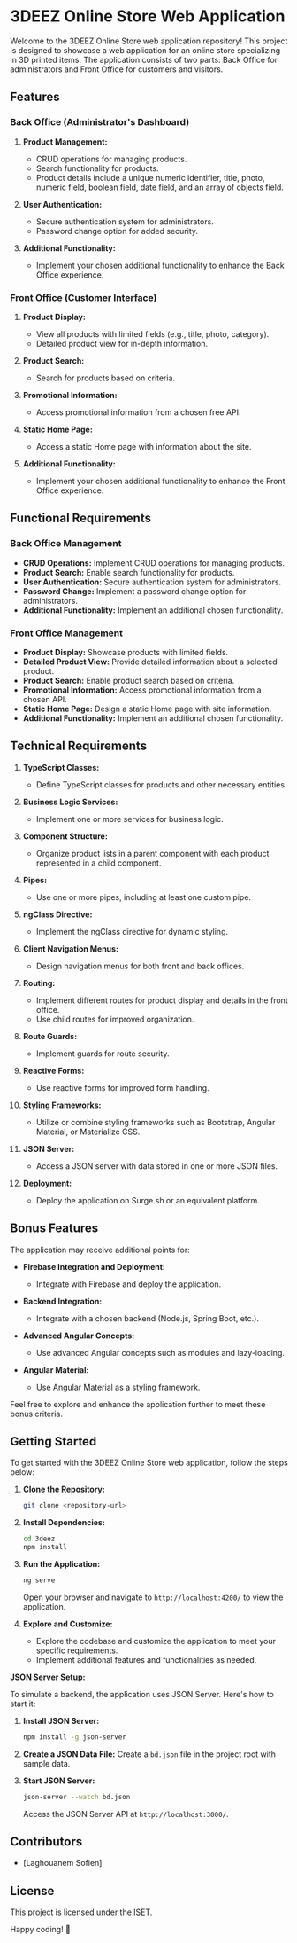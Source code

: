 # 3DEEZ Online Store Web Application

Welcome to the 3DEEZ Online Store web application repository! This project is designed to showcase a web application for an online store specializing in 3D printed items. The application consists of two parts: Back Office for administrators and Front Office for customers and visitors.

## Features

### Back Office (Administrator's Dashboard)

1. **Product Management:**
   - CRUD operations for managing products.
   - Search functionality for products.
   - Product details include a unique numeric identifier, title, photo, numeric field, boolean field, date field, and an array of objects field.

2. **User Authentication:**
   - Secure authentication system for administrators.
   - Password change option for added security.

3. **Additional Functionality:**
   - Implement your chosen additional functionality to enhance the Back Office experience.

### Front Office (Customer Interface)

1. **Product Display:**
   - View all products with limited fields (e.g., title, photo, category).
   - Detailed product view for in-depth information.

2. **Product Search:**
   - Search for products based on criteria.

3. **Promotional Information:**
   - Access promotional information from a chosen free API.

4. **Static Home Page:**
   - Access a static Home page with information about the site.

5. **Additional Functionality:**
   - Implement your chosen additional functionality to enhance the Front Office experience.

## Functional Requirements

### Back Office Management

- **CRUD Operations:** Implement CRUD operations for managing products.
- **Product Search:** Enable search functionality for products.
- **User Authentication:** Secure authentication system for administrators.
- **Password Change:** Implement a password change option for administrators.
- **Additional Functionality:** Implement an additional chosen functionality.

### Front Office Management

- **Product Display:** Showcase products with limited fields.
- **Detailed Product View:** Provide detailed information about a selected product.
- **Product Search:** Enable product search based on criteria.
- **Promotional Information:** Access promotional information from a chosen API.
- **Static Home Page:** Design a static Home page with site information.
- **Additional Functionality:** Implement an additional chosen functionality.

## Technical Requirements

1. **TypeScript Classes:**
   - Define TypeScript classes for products and other necessary entities.

2. **Business Logic Services:**
   - Implement one or more services for business logic.

3. **Component Structure:**
   - Organize product lists in a parent component with each product represented in a child component.

4. **Pipes:**
   - Use one or more pipes, including at least one custom pipe.

5. **ngClass Directive:**
   - Implement the ngClass directive for dynamic styling.

6. **Client Navigation Menus:**
   - Design navigation menus for both front and back offices.

7. **Routing:**
   - Implement different routes for product display and details in the front office.
   - Use child routes for improved organization.

8. **Route Guards:**
   - Implement guards for route security.

9. **Reactive Forms:**
   - Use reactive forms for improved form handling.

10. **Styling Frameworks:**
    - Utilize or combine styling frameworks such as Bootstrap, Angular Material, or Materialize CSS.

11. **JSON Server:**
    - Access a JSON server with data stored in one or more JSON files.

12. **Deployment:**
    - Deploy the application on Surge.sh or an equivalent platform.

## Bonus Features

The application may receive additional points for:

- **Firebase Integration and Deployment:**
  - Integrate with Firebase and deploy the application.

- **Backend Integration:**
  - Integrate with a chosen backend (Node.js, Spring Boot, etc.).

- **Advanced Angular Concepts:**
  - Use advanced Angular concepts such as modules and lazy-loading.

- **Angular Material:**
  - Use Angular Material as a styling framework.

Feel free to explore and enhance the application further to meet these bonus criteria.

## Getting Started

To get started with the 3DEEZ Online Store web application, follow the steps below:

1. **Clone the Repository:**
   ```bash
   git clone <repository-url>
   ```

2. **Install Dependencies:**
   ```bash
   cd 3deez
   npm install
   ```

3. **Run the Application:**
   ```bash
   ng serve
   ```

   Open your browser and navigate to `http://localhost:4200/` to view the application.

4. **Explore and Customize:**
   - Explore the codebase and customize the application to meet your specific requirements.
   - Implement additional features and functionalities as needed.

**JSON Server Setup:**

To simulate a backend, the application uses JSON Server. Here's how to start it:

1. **Install JSON Server:**
   ```bash
   npm install -g json-server
   ```

2. **Create a JSON Data File:**
   Create a `bd.json` file in the project root with sample data.

3. **Start JSON Server:**
   ```bash
   json-server --watch bd.json
   ```

   Access the JSON Server API at `http://localhost:3000/`.

## Contributors

- [Laghouanem Sofien]


## License

This project is licensed under the [ISET](LICENSE).



Happy coding! 🚀
